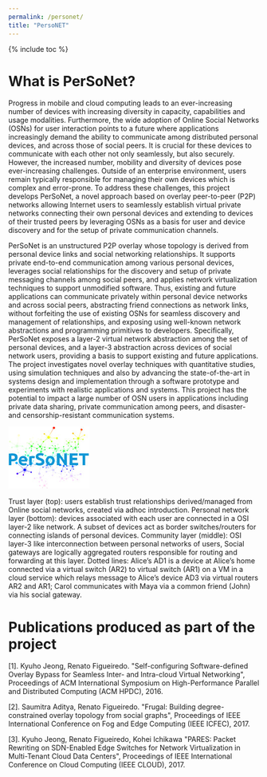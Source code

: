```yaml
---
permalink: /personet/
title: "PersoNET"
---
```

{% include toc %}

# What is PerSoNet?

Progress in mobile and cloud computing leads to an ever-increasing number of devices with increasing diversity in capacity, capabilities and usage modalities. Furthermore, the wide adoption of Online Social Networks (OSNs) for user interaction points to a future where applications increasingly demand the ability to communicate among distributed personal devices, and across those of social peers. It is crucial for these devices to communicate with each other not only seamlessly, but also securely. However, the increased number, mobility and diversity of devices pose ever-increasing challenges. Outside of an enterprise environment, users remain typically responsible for managing their own devices which is complex and error-prone. To address these challenges, this project develops PerSoNet, a novel approach based on overlay peer-to-peer (P2P) networks allowing Internet users to seamlessly establish virtual private networks connecting their own personal devices and extending to devices of their trusted peers by leveraging OSNs as a basis for user and device discovery and for the setup of private communication channels.

PerSoNet is an unstructured P2P overlay whose topology is derived from personal device links and social networking relationships. It supports private end-to-end communication among various personal devices, leverages social relationships for the discovery and setup of private messaging channels among social peers, and applies network virtualization techniques to support unmodified software. Thus, existing and future applications can communicate privately within personal device networks and across social peers, abstracting friend connections as network links, without forfeiting the use of existing OSNs for seamless discovery and management of relationships, and exposing using well-known network abstractions and programming primitives to developers. Specifically, PerSoNet exposes a layer-2 virtual network abstraction among the set of personal devices, and a layer-3 abstraction across devices of social network users, providing a basis to support existing and future applications. The project investigates novel overlay techniques with quantitative studies, using simulation techniques and also by advancing the state-of-the-art in systems design and implementation through a software prototype and experiments with realistic applications and systems. This project has the potential to impact a large number of OSN users in applications including private data sharing, private communication among peers, and disaster- and censorship-resistant communication systems.

![PersoNet](../assets/images/personet.jpg)

Trust layer (top): users establish trust relationships derived/managed from Online social networks, created via adhoc introduction. Personal network layer (bottom): devices associated with each user are connected in a OSI layer-2 like network. A subset of devices act as border switches/routers for connecting islands of personal devices. Community layer (middle): OSI layer-3 like interconnection between personal networks of users, Social gateways are logically aggregated routers responsible for routing and forwarding at this layer. Dotted lines: Alice’s AD1 is a device at Alice’s home connected via a virtual switch (AR2) to virtual switch (AR1) on a VM in a cloud service which relays message to Alice’s device AD3 via virtual routers AR2 and AR1; Carol communicates with Maya via a common friend (John) via his social gateway.

# Publications produced as part of the project

[1]. Kyuho Jeong, Renato Figueiredo. "Self-configuring Software-defined Overlay Bypass for Seamless Inter- and Intra-cloud Virtual Networking", Proceedings of ACM International Symposium on High-Performance Parallel and Distributed Computing (ACM HPDC), 2016.

[2]. Saumitra Aditya, Renato Figueiredo. "Frugal: Building degree-constrained overlay topology from social graphs", Proceedings of IEEE International Conference on Fog and Edge Computing (IEEE ICFEC), 2017.

[3]. Kyuho Jeong, Renato Figueiredo, Kohei Ichikawa "PARES: Packet Rewriting on SDN-Enabled Edge Switches for Network Virtualization in Multi-Tenant Cloud Data Centers", Proceedings of IEEE International Conference on Cloud Computing (IEEE CLOUD), 2017.